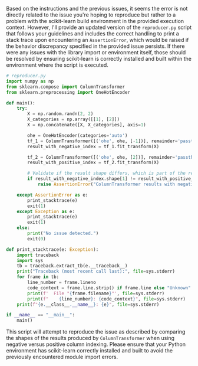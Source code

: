 Based on the instructions and the previous issues, it seems the error is not directly related to the issue you're hoping to reproduce but rather to a problem with the scikit-learn build environment in the provided execution context. However, I'll provide an updated version of the `reproducer.py` script that follows your guidelines and includes the correct handling to print a stack trace upon encountering an `AssertionError`, which would be raised if the behavior discrepancy specified in the provided issue persists. If there were any issues with the library import or environment itself, those should be resolved by ensuring scikit-learn is correctly installed and built within the environment where the script is executed.

```python
# reproducer.py
import numpy as np
from sklearn.compose import ColumnTransformer
from sklearn.preprocessing import OneHotEncoder

def main():
    try:
        X = np.random.randn(2, 2)
        X_categories = np.array([[1], [2]])
        X = np.concatenate([X, X_categories], axis=1)

        ohe = OneHotEncoder(categories='auto')
        tf_1 = ColumnTransformer([('ohe', ohe, [-1])], remainder='passthrough')
        result_with_negative_index = tf_1.fit_transform(X)

        tf_2 = ColumnTransformer([('ohe', ohe, [2])], remainder='passthrough')
        result_with_positive_index = tf_2.fit_transform(X)

        # Validate if the result shape differs, which is part of the reported issue
        if result_with_negative_index.shape[1] != result_with_positive_index.shape[1]:
            raise AssertionError("ColumnTransformer results with negative index don't match positive index result shapes")

    except AssertionError as e:
        print_stacktrace(e)
        exit(1)
    except Exception as e:
        print_stacktrace(e)
        exit(1)
    else:
        print("No issue detected.")
        exit(0)

def print_stacktrace(e: Exception):
    import traceback
    import sys
    tb = traceback.extract_tb(e.__traceback__)
    print("Traceback (most recent call last):", file=sys.stderr)
    for frame in tb:
        line_number = frame.lineno
        code_context = frame.line.strip() if frame.line else "Unknown"
        print(f'  File "{frame.filename}"', file=sys.stderr)
        print(f"    {line_number}: {code_context}", file=sys.stderr)
    print(f"{e.__class__.__name__}: {e}", file=sys.stderr)

if __name__ == "__main__":
    main()
```

This script will attempt to reproduce the issue as described by comparing the shapes of the results produced by `ColumnTransformer` when using negative versus positive column indexing. Please ensure that your Python environment has scikit-learn correctly installed and built to avoid the previously encountered module import errors.